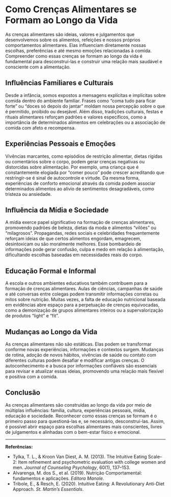 
# Como Crenças Alimentares se Formam ao Longo da Vida

As crenças alimentares são ideias, valores e julgamentos que desenvolvemos sobre os alimentos, refeições e nossos próprios comportamentos alimentares. Elas influenciam diretamente nossas escolhas, preferências e até mesmo emoções relacionadas à comida. Compreender como essas crenças se formam ao longo da vida é fundamental para desconstruí-las e construir uma relação mais saudável e consciente com a alimentação.

## Influências Familiares e Culturais

Desde a infância, somos expostos a mensagens explícitas e implícitas sobre comida dentro do ambiente familiar. Frases como “coma tudo para ficar forte” ou “doces só depois do jantar” moldam nossa percepção sobre o que é permitido, proibido ou desejável. Além disso, tradições culturais, festas e rituais alimentares reforçam padrões e valores específicos, como a importância de determinados alimentos em celebrações ou a associação de comida com afeto e recompensa.

## Experiências Pessoais e Emoções

Vivências marcantes, como episódios de restrição alimentar, dietas rígidas ou comentários sobre o corpo, podem gerar crenças negativas ou distorcidas sobre alimentação. Por exemplo, uma criança que é constantemente elogiada por “comer pouco” pode crescer acreditando que restringir-se é sinal de autocontrole e virtude. Da mesma forma, experiências de conforto emocional através da comida podem associar determinados alimentos ao alívio de sentimentos desagradáveis, como tristeza ou ansiedade.

## Influência da Mídia e Sociedade

A mídia exerce papel significativo na formação de crenças alimentares, promovendo padrões de beleza, dietas da moda e alimentos “vilões” ou “milagrosos”. Propagandas, redes sociais e celebridades frequentemente reforçam ideias de que certos alimentos engordam, emagrecem, desintoxicam ou são moralmente melhores. Esse bombardeio de informações pode gerar confusão, culpa e medo em relação à alimentação, dificultando escolhas baseadas em necessidades reais do corpo.

## Educação Formal e Informal

A escola e outros ambientes educativos também contribuem para a formação de crenças alimentares. Aulas de ciências, campanhas de saúde e até conversas entre colegas podem transmitir informações corretas ou mitos sobre nutrição. Muitas vezes, a falta de educação nutricional baseada em evidências abre espaço para a perpetuação de crenças equivocadas, como a demonização de grupos alimentares inteiros ou a supervalorização de produtos “light” e “fit”.

## Mudanças ao Longo da Vida

As crenças alimentares não são estáticas. Elas podem se transformar conforme novas experiências, informações e contextos surgem. Mudanças de rotina, adoção de novos hábitos, vivências de saúde ou contato com diferentes culturas podem desafiar e modificar antigas crenças. O autoconhecimento e a busca por informações confiáveis são essenciais para revisar e atualizar essas ideias, promovendo uma relação mais flexível e positiva com a comida.

## Conclusão

As crenças alimentares são construídas ao longo da vida por meio de múltiplas influências: família, cultura, experiências pessoais, mídia, educação e sociedade. Reconhecer como essas crenças se formam é o primeiro passo para questioná-las e, se necessário, desconstruí-las. Assim, é possível abrir espaço para escolhas alimentares mais conscientes, livres de julgamentos e alinhadas com o bem-estar físico e emocional.

___
**Referências:**
- Tylka, T. L., & Kroon Van Diest, A. M. (2013). The Intuitive Eating Scale–2: Item refinement and psychometric evaluation with college women and men. *Journal of Counseling Psychology*, 60(1), 137–153.
- Alvarenga, M. dos S., et al. (2019). Nutrição Comportamental: fundamentos e aplicações. *Editora Manole*.
- Tribole, E., & Resch, E. (2020). Intuitive Eating: A Revolutionary Anti-Diet Approach. *St. Martin’s Essentials*.
```
